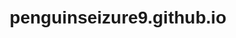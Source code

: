 # penguinseizure9.github.io
<!DOCTYPE html>
<html lang="en">

<head>
    <meta charset="UTF-8">
    <meta name="viewport" content="width=device-width, initial-scale=1.0">
    <title>Countdown to May 28, 2024</title>
    <style>
        body {
            font-family: 'Arial', sans-serif;
            text-align: center;
            margin: 50px;
        }

        #countdown {
            font-size: 2em;
            font-weight: bold;
            color: #333;
        }
    </style>
</head>

<body>
    <h1>Countdown to May 28, 2024</h1>
    <div id="countdown"></div>

    <script>
        // Set the date we're counting down to
        var countDownDate = new Date("May 28, 2024 00:00:00").getTime();

        // Update the countdown every 1 second
        var x = setInterval(function () {

            // Get the current date and time
            var now = new Date().getTime();

            // Calculate the remaining time
            var distance = countDownDate - now;

            // Calculate days, hours, minutes, and seconds
            var days = Math.floor(distance / (1000 * 60 * 60 * 24));
            var hours = Math.floor((distance % (1000 * 60 * 60 * 24)) / (1000 * 60 * 60));
            var minutes = Math.floor((distance % (1000 * 60 * 60)) / (1000 * 60));
            var seconds = Math.floor((distance % (1000 * 60)) / 1000);

            // Display the countdown
            document.getElementById("countdown").innerHTML = days + "d " + hours + "h "
                + minutes + "m " + seconds + "s ";

            // If the countdown is over, display a message
            if (distance < 0) {
                clearInterval(x);
                document.getElementById("countdown").innerHTML = "EXPIRED";
            }
        }, 1000);
    </script>
</body>

</html>
